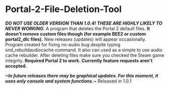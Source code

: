 # Portal-2-File-Deletion-Tool
***DO NOT USE OLDER VERSION THAN 1.0.4! THESE ARE HIGHLY LIKELY TO NEVER WORKING.***
A program that deletes the Portal 2 default files. **It doesn't remove custom files though (for example BEE2 or custom portal2_dlc files).** 
New releases (updates) will appear occasionally.
Program created for fixing no-audio bug despite typing snd_rebuildaudiocache command. It also can used as a simple to use audio cache rebuilder. After deleting files make sure you checked the Steam game integrity. **Required Portal 2 to work.** 
**Currently feature requests aren't accepted.**

***~In future releases there may be graphical updates. For this moment, it uses only console and system functions.~*** Released in 1.0.1 
